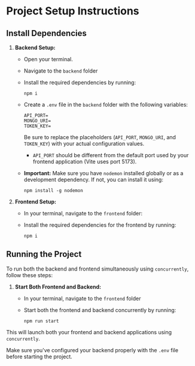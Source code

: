 # Project Setup Instructions

## Install Dependencies

1. **Backend Setup:**

   - Open your terminal.

   - Navigate to the `backend` folder

   - Install the required dependencies by running:
     ```
     npm i
     ```

   - Create a `.env` file in the `backend` folder with the following variables:

     ```plaintext
     API_PORT=
     MONGO_URI=
     TOKEN_KEY=
     ```

     Be sure to replace the placeholders (`API_PORT`, `MONGO_URI`, and `TOKEN_KEY`) with your actual configuration values.

     - `API_PORT` should be different from the default port used by your frontend application (Vite uses port 5173).

   - **Important:** Make sure you have `nodemon` installed globally or as a development dependency. If not, you can install it using:
     ```
     npm install -g nodemon
     ```

2. **Frontend Setup:**

   - In your terminal, navigate to the `frontend` folder:

   - Install the required dependencies for the frontend by running:
     ```
     npm i
     ```

## Running the Project

To run both the backend and frontend simultaneously using `concurrently`, follow these steps:

1. **Start Both Frontend and Backend:**

   - In your terminal, navigate to the `frontend` folder

   - Start both the frontend and backend concurrently by running:
     ```
     npm run start
     ```

This will launch both your frontend and backend applications using `concurrently`.

Make sure you've configured your backend properly with the `.env` file before starting the project.
